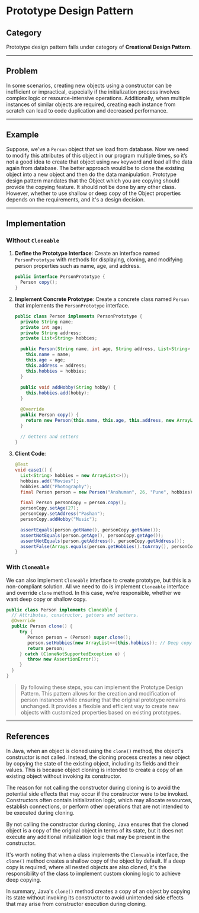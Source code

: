 # Prototype Design Pattern

## Category

Prototype design pattern falls under category of **Creational Design Pattern**.

---

## Problem

In some scenarios, creating new objects using a constructor can be inefficient or impractical, especially if the initialization process involves complex logic or resource-intensive operations. Additionally, when multiple instances of similar objects are required, creating each instance from scratch can lead to code duplication and decreased performance.

---

## Example

Suppose, we've a `Person` object that we load from database. Now we need to modify this attributes of this object in our program multiple times, so it’s not a good idea to create that object using `new` keyword and load all the data again from database. The better approach would be to clone the existing object into a new object and then do the data manipulation. Prototype design pattern mandates that the Object which you are copying should provide the copying feature. It should not be done by any other class. However, whether to use shallow or deep copy of the Object properties depends on the requirements, and it's a design decision.

---

## Implementation

### Without `Cloneable`

1. **Define the Prototype Interface**: Create an interface named `PersonPrototype` with methods for displaying, cloning, and modifying person properties such as name, age, and address.
    ```java
    public interface PersonPrototype {
      Person copy();
    }
    ```

2. **Implement Concrete Prototype**: Create a concrete class named `Person` that implements the `PersonPrototype` interface.
    ```java
    public class Person implements PersonPrototype {
      private String name;
      private int age;
      private String address;
      private List<String> hobbies;

      public Person(String name, int age, String address, List<String> hobbies) {
        this.name = name;
        this.age = age;
        this.address = address;
        this.hobbies = hobbies;
      }
      
      public void addHobby(String hobby) {
        this.hobbies.add(hobby);
      }
   
      @Override
      public Person copy() {
        return new Person(this.name, this.age, this.address, new ArrayList<>(hobbies));
      }
      
      // Getters and setters
    }
    ```

3. **Client Code**:
    ```java
    @Test
    void case1() {
      List<String> hobbies = new ArrayList<>();
      hobbies.add("Movies");
      hobbies.add("Photography");
      final Person person = new Person("Anshuman", 26, "Pune", hobbies);
   
      final Person personCopy = person.copy();
      personCopy.setAge(27);
      personCopy.setAddress("Pashan");
      personCopy.addHobby("Music");

      assertEquals(person.getName(), personCopy.getName());
      assertNotEquals(person.getAge(), personCopy.getAge());
      assertNotEquals(person.getAddress(), personCopy.getAddress());
      assertFalse(Arrays.equals(person.getHobbies().toArray(), personCopy.getHobbies().toArray()));
    }
    ```

### With `Cloneable`

We can also implement `Cloneable` interface to create prototype, but this is a non-compliant solution.
All we need to do is implement `Cloneable` interface and override `clone` method. In this case, we're responsible, whether we want deep copy or shallow copy.

```java
public class Person implements Cloneable {
  // Attributes, constructor, getters and setters.
  @Override
  public Person clone() {
     try {
        Person person = (Person) super.clone();
        person.setHobbies(new ArrayList<>(this.hobbies)); // Deep copy the reference type.
        return person;
     } catch (CloneNotSupportedException e) {
        throw new AssertionError();
     }
  }
}
```

> By following these steps, you can implement the Prototype Design Pattern. This pattern allows for the creation and modification of person instances while ensuring that the original prototype remains unchanged. It provides a flexible and efficient way to create new objects with customized properties based on existing prototypes.

---

## References

In Java, when an object is cloned using the `clone()` method, the object's constructor is not called. Instead, the cloning process creates a new object by copying the state of the existing object, including its fields and their values. This is because object cloning is intended to create a copy of an existing object without invoking its constructor.

The reason for not calling the constructor during cloning is to avoid the potential side effects that may occur if the constructor were to be invoked. Constructors often contain initialization logic, which may allocate resources, establish connections, or perform other operations that are not intended to be executed during cloning.

By not calling the constructor during cloning, Java ensures that the cloned object is a copy of the original object in terms of its state, but it does not execute any additional initialization logic that may be present in the constructor.

It's worth noting that when a class implements the `Cloneable` interface, the `clone()` method creates a shallow copy of the object by default. If a deep copy is required, where all nested objects are also cloned, it's the responsibility of the class to implement custom cloning logic to achieve deep copying.

In summary, Java's `clone()` method creates a copy of an object by copying its state without invoking its constructor to avoid unintended side effects that may arise from constructor execution during cloning.
